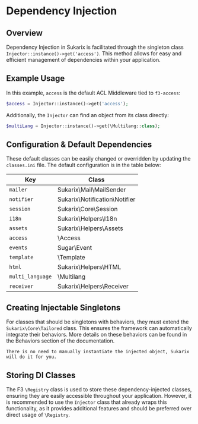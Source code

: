 # Dependency Injection

<!-- toc -->

## Overview

Dependency Injection in Sukarix is facilitated through the singleton class `Injector::instance()->get('access')`. This
method allows for easy and efficient management of dependencies within your application.

## Example Usage

In this example, `access` is the default ACL Middleware tied to `f3-access`:

```php
$access = Injector::instance()->get('access');
```

Additionally, the `Injector` can find an object from its class directly:

```php
$multiLang = Injector::instance()->get(\Multilang::class);
```

## Configuration & Default Dependencies

These default classes can be easily changed or overridden by updating the `classes.ini` file. The default configuration
is in the table below:

| Key              | Class                         |
|------------------|-------------------------------|
| `mailer`         | Sukarix\Mail\MailSender       |
| `notifier`       | Sukarix\Notification\Notifier |
| `session`        | Sukarix\Core\Session          |
| `i18n`           | Sukarix\Helpers\I18n          |
| `assets`         | Sukarix\Helpers\Assets        |
| `access`         | \Access                       |
| `events`         | Sugar\Event                   |
| `template`       | \Template                     |
| `html`           | Sukarix\Helpers\HTML          |
| `multi_language` | \Multilang                    |
| `receiver`       | Sukarix\Helpers\Receiver      |

## Creating Injectable Singletons

For classes that should be singletons with behaviors, they must extend the `Sukarix\Core\Tailored` class. This ensures
the framework can automatically integrate their behaviors. More details on these behaviors can be found in the Behaviors
section of the documentation.

```admonish info title="Instantiating an injectable singleton object"
There is no need to manually instantiate the injected object, Sukarix will do it for you.
```

## Storing DI Classes

The F3 `\Registry` class is used to store these dependency-injected classes, ensuring they are easily accessible
throughout your application. However, it is recommended to use the `Injector` class that already wraps this
functionality, as it provides additional features and should be preferred over direct usage of `\Registry`.
